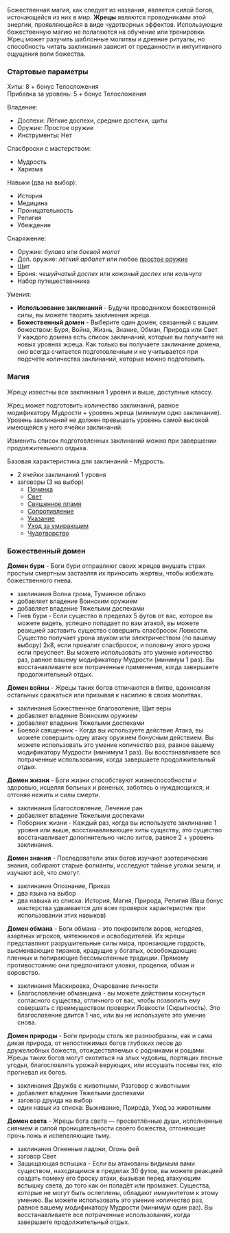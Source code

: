 Божественная магия, как следует из названия, является силой богов, источающейся из них в мир. **Жрецы** являются проводниками этой энергии, проявляющейся в виде чудотворных эффектов. Использующие божественную магию не полагаются на обучение или тренировки. Жрец может разучить шаблонные молитвы и древние ритуалы, но способность читать заклинания зависит от преданности и интуитивного ощущения воли божества.

### Стартовые параметры
Хиты: 8 + бонус Телосложения<br>
Прибавка за уровень: 5 + бонус Телосложения

Владение:
- Доспехи: Лёгкие доспехи, средние доспехи, щиты
- Оружие: Простое оружие
- Инструменты: Нет

Спасброски с мастерством:
- Мудрость
- Харизма

Навыки (два на выбор):
- История
- Медицина
- Проницательность
- Религия
- Убеждение

Снаряжение:
- Оружие: *булава* или *боевой молот*
- Доп. оружие: *лёгкий арбалет* или любое [простое оружие](<../Владение оружием.md>)
- Щит
- Броня: *чешуйчатый доспех* или *кожаный доспех* или *кольчуга*
- Набор путешественника

Умения:
- **Использование заклинаний** - Будучи проводником божественной силы, вы можете творить заклинания жреца.
- **Божественный домен** - Выберите один домен, связанный с вашим божеством: Буря, Война, Жизнь, Знание, Обман, Природа или Свет. У каждого домена есть список заклинаний, которые вы получаете на новых уровнях жреца. Как только вы получаете заклинание домена, оно всегда считается подготовленным и не учитывается при подсчёте количества заклинаний, которые можно подготовить.

### Магия
Жрецу известны все заклинания 1 уровня и выше, доступные классу.

Жрец может подготовить количество заклинаний, равное модификатору Мудрости + уровень жреца (минимум одно заклинание). Уровень заклинаний не должен превышать уровень самой высокой имеющейся у него ячейки заклинаний.

Изменить список подготовленных заклинаний можно при завершении продолжительного отдыха.

Базовая характеристика для заклинаний - Мудрость.

- 2 ячейки заклинаний 1 уровня
- заговоры (3 на выбор)
	- [Починка](</Правила/Магия/Починка.md>)
	- [Свет](</Правила/Магия/Свет.md>)
	- [Священное пламя](</Правила/Магия/Священное пламя.md>)
	- [Сопротивление](</Правила/Магия/Сопротивление.md>)
	- [Указание](</Правила/Магия/Указание.md>)
	- [Уход за умирающим](</Правила/Магия/Уход за умирающим.md>)
	- [Чудотворство](</Правила/Магия/Чудотворство.md>)

### Божественный домен
**Домен бури** - Боги бури отправляют своих жрецов внушать страх простым смертным заставляя их приносить жертвы, чтобы избежать божественного гнева.
- заклинания Волна грома, Туманное облако
- добавляет владение Воинским оружием
- добавляет владение Тяжелыми доспехами
- Гнев бури - Если существо в пределах 5 футов от вас, которое вы можете видеть, успешно попадает по вам атакой, вы можете реакцией заставить существо совершить спасбросок Ловкости. Существо получает урона звуком или электричеством (по вашему выбору) 2к8, если провалит спасбросок, и половину этого урона если преуспеет. Вы можете использовать это умение количество раз, равное вашему модификатору Мудрости (минимум 1 раз). Вы восстанавливаете все потраченные применения, когда завершаете продолжительный отдых.

**Домен войны** - Жрецы таких богов отличаются в битве, вдохновляя остальных сражаться или призывая к насилию в своих молитвах.
- заклинания Божественное благоволение, Щит веры
- добавляет владение Воинским оружием
- добавляет владение Тяжелыми доспехами
- Боевой священник - Когда вы используете действие Атака, вы можете совершить одну атаку оружием бонусным действием. Вы можете использовать это умение количество раз, равное вашему модификатору Мудрости (минимум 1 раз). Вы восстанавливаете все потраченные использования, когда завершаете продолжительный отдых.

**Домен жизни** - Боги жизни способствуют жизнеспособности и здоровью, исцеляя больных и раненых, заботясь о нуждающихся, и отгоняя нежить и силы смерти.
- заклинания Благословление, Лечение ран
- добавляет владение Тяжелыми доспехами
- Поборник жизни - Каждый раз, когда вы используете заклинание 1 уровня или выше, восстанавливающее хиты существу, это существо восстанавливает дополнительно число хитов, равное 2 + уровень заклинания.

**Домен знания** - Последователи этих богов изучают эзотерические знания, собирают старые фолианты, исследуют тайные уголки земли, и изучают всё, что смогут.
- заклинания Опознание, Приказ
- два языка на выбор
- два навыка из списка: История, Магия, Природа, Религия (Ваш бонус мастерства удваивается для всех проверок характеристик при использовании этих навыков)

**Домен обмана** - Боги обмана - это покровители воров, негодяев, азартных игроков, мятежников и освободителей. Их жрецы представляют разрушительные силы мира, пронзающие гордость, высмеивающие тиранов, крадущие у богатых, освобождающие пленных и попирающие бессмысленные традиции. Прямому противостоянию они предпочитают уловки, проделки, обман и воровство.
- заклинания Маскировка, Очарование личности
- Благословление обманщика - вы можете действием коснуться согласного существа, отличного от вас, чтобы позволить ему совершать с преимуществом проверки Ловкости (Скрытность). Это благословение длится 1 час, или вы не используете это умение снова.

**Домен природы** - Боги природы столь же разнообразны, как и сама дикая природа, от непостижимых богов глубоких лесов до дружелюбных божеств, отождествляемых с родниками и рощами. Жрецы таких богов могут охотиться на злых чудовищ, портящих лесные угодья, благословлять урожай верующих, или иссушать посевы тех, кто прогневал их богов.
- заклинания Дружба с животными, Разговор с животными
- добавляет владение Тяжелыми доспехами
- заговор друида на выбор
- один навык из списка: Выживание, Природа, Уход за животными

**Домен света** - Жрецы бога света — просветлённые души, исполненные сиянием и силой проницательности своего божества, отгоняющие прочь ложь и испепеляющие тьму.
- заклинания Огненные ладони, Огонь фей
- заговор Свет
- Защищающая вспышка - Если вы атакованы видимым вами существом, находящимся в пределах 30 футов, вы можете реакцией создать помеху его броску атаки, вызывая перед атакующим вспышку света, до того как он попадёт или промажет. Существа, которые не могут быть ослеплены, обладают иммунитетом к этому умению. Вы можете использовать это умение количество раз, равное вашему модификатору Мудрости (минимум один раз). Вы восстанавливаете все потраченные использования, когда завершаете продолжительный отдых.


